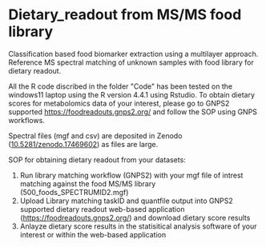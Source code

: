 # Dietary_readout from MS/MS food library
Classification based food biomarker extraction using a multilayer approach. Reference MS spectral matching of unknown samples with food library for dietary readout.

All the R code discribed in the folder "Code" has been tested on the windows11 laptop using the R version 4.4.1 using Rstudio. To obtain dietary scores for metabolomics data of your interest, please go to GNPS2 supported https://foodreadouts.gnps2.org/ and follow the SOP using GNPS workflows. 

Spectral files (mgf and csv) are deposited in Zenodo ([10.5281/zenodo.17469602](https://zenodo.org/records/17469602)) as files are large.

SOP for obtaining dietary readout from your datasets:

1. Run library matching workflow (GNPS2) with your mgf file of intrest matching against the food MS/MS library (500_foods_SPECTRUMID2.mgf)
2. Upload Library matching taskID and quantfile output into GNPS2 supported dietary readout web-based application (https://foodreadouts.gnps2.org/) and download dietary score results
3. Anlayze dietary score results in the statisitical analysis software of your interest or within the web-based application
